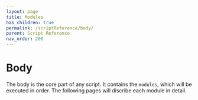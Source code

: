 ```yaml
---
layout: page
title: Modules
has_children: true
permalink: /scriptReference/body/
parent: Script Reference
nav_order: 200
---
```


# Body

The body is the core part of any script. It contains the `modules`, which will be executed in order. The following pages will discribe each module in detail.

